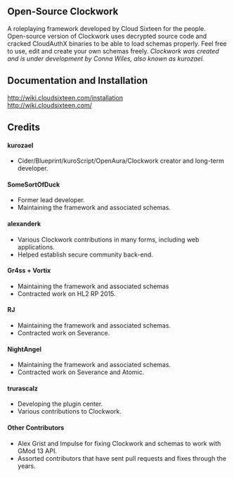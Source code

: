 Open-Source Clockwork
---------
A roleplaying framework developed by Cloud Sixteen for the people.  
Open-source version of Clockwork uses decrypted source code and cracked CloudAuthX binaries to be able to load schemas properly. Feel free to use, edit and create your own schemas freely.
*Clockwork was created and is under development by Conna Wiles, also known as kurozael.*

Documentation and Installation
------------
http://wiki.cloudsixteen.com/installation  
http://wiki.cloudsixteen.com/

Credits
-------

#### kurozael
* Cider/Blueprint/kuroScript/OpenAura/Clockwork creator and long-term developer.

#### SomeSortOfDuck
* Former lead developer.
* Maintaining the framework and associated schemas.

#### alexanderk
* Various Clockwork contributions in many forms, including web applications.
* Helped establish secure community back-end.

#### Gr4ss + Vortix
* Maintaining the framework and associated schemas
* Contracted work on HL2 RP 2015.

#### RJ
* Maintaining the framework and associated schemas.
* Contracted work on Severance.

#### NightAngel
* Maintaining the framework and associated schemas.
* Contracted work on Severance and Atomic.

#### trurascalz
* Developing the plugin center.
* Various contributions to Clockwork.

#### Other Contributors
* Alex Grist and Impulse for fixing Clockwork and schemas to work with GMod 13 API.
* Assorted contributors that have sent pull requests and fixes through the years.
